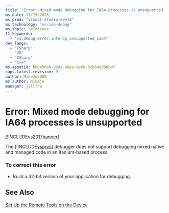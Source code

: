 ```yaml
---
title: "Error: Mixed mode debugging for IA64 processes is unsupported | Microsoft Docs"
ms.date: 11/15/2016
ms.prod: "visual-studio-dev14"
ms.technology: "vs-ide-debug"
ms.topic: reference
f1_keywords: 
  - "vs.debug.error.interop_unsupported_ia64"
dev_langs: 
  - "FSharp"
  - "VB"
  - "CSharp"
  - "C++"
ms.assetid: b60e9660-02da-4dea-9e6d-8cb64e996bdf
caps.latest.revision: 9
author: MikeJo5000
ms.author: mikejo
manager: jillfra
---
```

# Error: Mixed mode debugging for IA64 processes is unsupported
[!INCLUDE[vs2017banner](../includes/vs2017banner.md)]

The [!INCLUDE[vsprvs](../includes/vsprvs-md.md)] debugger does not support debugging mixed native and managed code in an Itanium-based process.  
  
### To correct this error  
  
- Build a 32-bit version of your application for debugging.  
  
## See Also  
 [Set Up the Remote Tools on the Device](https://msdn.microsoft.com/library/90f45630-0d26-4698-8c1f-63f85a12db9c)
